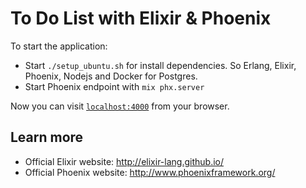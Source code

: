 # To Do List with Elixir & Phoenix 

To start the application:

  * Start `./setup_ubuntu.sh` for install dependencies. So Erlang, Elixir, Phoenix, Nodejs and Docker for Postgres.
  * Start Phoenix endpoint with `mix phx.server`

Now you can visit [`localhost:4000`](http://localhost:4000) from your browser.

## Learn more

  * Official Elixir website: http://elixir-lang.github.io/
  * Official Phoenix website: http://www.phoenixframework.org/
